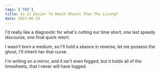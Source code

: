 ```yaml
---
tags: ['TBD']
title: Is It Easier To Reach Ghosts Than The Living? 
date: 2023-06-19
---
```


I'd really like a diagnostic
for what's cutting our time short,
one last speedy discourse,
one final quick retort.

I wasn't born a medium,
so I'll hold a séance in reverse,
let me possess the ghost,
I'll inherit her that curse.

I'm writing on a mirror,
and it isn't even fogged,
but it holds all of the timesheets,
that I never will have logged.
